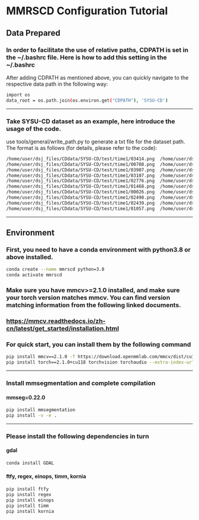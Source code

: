 # MMRSCD Configuration Tutorial

## Data Prepared
### In order to facilitate the use of relative paths, CDPATH is set in the ~/.bashrc file. Here is how to add this setting in the ~/.bashrc

After adding CDPATH as mentioned above, you can quickly navigate to the respective data path in the following way:
```bash
import os  
data_root = os.path.join(os.environ.get("CDPATH"), 'SYSU-CD')
```  

***

### Take SYSU-CD dataset as an example, here introduce the usage of the code.
use tools/general/write_path.py to generate a txt file for the dataset path. The format is as follows (for details, please refer to the code):
```bash
/home/user/dsj_files/CDdata/SYSU-CD/test/time1/03414.png  /home/user/dsj_files/CDdata/SYSU-CD/test/time2/03414.png  /home/user/dsj_files/CDdata/SYSU-CD/test/label/03414.png
/home/user/dsj_files/CDdata/SYSU-CD/test/time1/00708.png  /home/user/dsj_files/CDdata/SYSU-CD/test/time2/00708.png  /home/user/dsj_files/CDdata/SYSU-CD/test/label/00708.png
/home/user/dsj_files/CDdata/SYSU-CD/test/time1/03907.png  /home/user/dsj_files/CDdata/SYSU-CD/test/time2/03907.png  /home/user/dsj_files/CDdata/SYSU-CD/test/label/03907.png
/home/user/dsj_files/CDdata/SYSU-CD/test/time1/03107.png  /home/user/dsj_files/CDdata/SYSU-CD/test/time2/03107.png  /home/user/dsj_files/CDdata/SYSU-CD/test/label/03107.png
/home/user/dsj_files/CDdata/SYSU-CD/test/time1/02776.png  /home/user/dsj_files/CDdata/SYSU-CD/test/time2/02776.png  /home/user/dsj_files/CDdata/SYSU-CD/test/label/02776.png
/home/user/dsj_files/CDdata/SYSU-CD/test/time1/01468.png  /home/user/dsj_files/CDdata/SYSU-CD/test/time2/01468.png  /home/user/dsj_files/CDdata/SYSU-CD/test/label/01468.png
/home/user/dsj_files/CDdata/SYSU-CD/test/time1/00026.png  /home/user/dsj_files/CDdata/SYSU-CD/test/time2/00026.png  /home/user/dsj_files/CDdata/SYSU-CD/test/label/00026.png
/home/user/dsj_files/CDdata/SYSU-CD/test/time1/02498.png  /home/user/dsj_files/CDdata/SYSU-CD/test/time2/02498.png  /home/user/dsj_files/CDdata/SYSU-CD/test/label/02498.png
/home/user/dsj_files/CDdata/SYSU-CD/test/time1/02439.png  /home/user/dsj_files/CDdata/SYSU-CD/test/time2/02439.png  /home/user/dsj_files/CDdata/SYSU-CD/test/label/02439.png
/home/user/dsj_files/CDdata/SYSU-CD/test/time1/01057.png  /home/user/dsj_files/CDdata/SYSU-CD/test/time2/01057.png  /home/user/dsj_files/CDdata/SYSU-CD/test/label/01057.png
```  

***

## Environment
### First, you need to have a conda environment with python3.8 or above installed.
```bash
conda create --name mmrscd python=3.8
conda activate mmrscd
```  


### Make sure you have mmcv>=2.1.0 installed, and make sure your torch version matches mmcv. You can find version matching information from the following linked documents.
### <https://mmcv.readthedocs.io/zh-cn/latest/get_started/installation.html>

### For quick start, you can install them by the following command
```bash
pip install mmcv==2.1.0 -f https://download.openmmlab.com/mmcv/dist/cu118/torch2.1/index.html
pip install torch==2.1.0+cu118 torchvision torchaudio --extra-index-url https://download.pytorch.org/whl/cu118
```  
    
***

### Install mmsegmentation and complete compilation
#### mmseg=0.22.0
```bash
pip install mmsegmentation
pip install -v -e .
```  
  

***

### Please install the following dependencies in turn
#### gdal
```bash
conda install GDAL
```
#### ftfy, regex, einops, timm, kornia
```bash
pip install ftfy
pip install regex
pip install einops
pip install timm
pip install kornia
```
